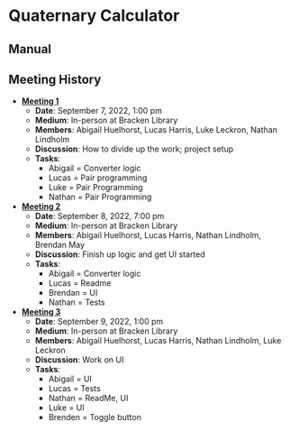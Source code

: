 # Quaternary Calculator

## Manual

## Meeting History
- <strong><u>Meeting 1</u></strong>
    - <strong>Date</strong>: September 7, 2022, 1:00 pm
    - <strong>Medium</strong>: In-person at Bracken Library
    - <strong>Members</strong>: Abigail Huelhorst, Lucas Harris, Luke Leckron, Nathan Lindholm
    - <strong>Discussion</strong>: How to divide up the work; project setup
    - <strong>Tasks</strong>:
        - Abigail = Converter logic
        - Lucas =  Pair programming
        - Luke = Pair Programming
        - Nathan = Pair Programming
- <strong><u>Meeting 2</u></strong>
    - <strong>Date</strong>: September 8, 2022, 7:00 pm
    - <strong>Medium</strong>: In-person at Bracken Library
    - <strong>Members</strong>: Abigail Huelhorst, Lucas Harris, Nathan Lindholm, Brendan May
    - <strong>Discussion</strong>: Finish up logic and get UI started
    - <strong>Tasks</strong>:
        - Abigail = Converter logic
        - Lucas =  Readme
        - Brendan = UI
        - Nathan = Tests
- <strong><u>Meeting 3</u></strong>
    - <strong>Date</strong>: September 9, 2022, 1:00 pm
    - <strong>Medium</strong>: In-person at Bracken Library
    - <strong>Members</strong>: Abigail Huelhorst, Lucas Harris, Nathan Lindholm, Luke Leckron
    - <strong>Discussion</strong>: Work on UI
    - <strong>Tasks</strong>:
        - Abigail = UI
        - Lucas =  Tests
        - Nathan = ReadMe, UI
        - Luke = UI
        - Brenden = Toggle button